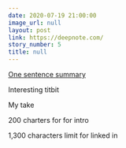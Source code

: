 ```yaml
---
date: 2020-07-19 21:00:00
image_url: null
layout: post
link: https://deepnote.com/
story_number: 5
title: null
---
```


[One sentence summary](https://deepnote.com/)

Interesting titbit

My take

200 charters for for intro

1,300 characters limit for linked in